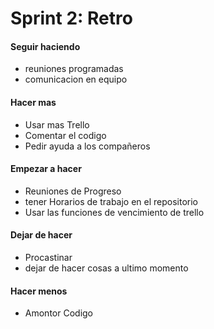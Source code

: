 # Sprint 2: Retro
#### Seguir haciendo
- reuniones programadas
- comunicacion en equipo
#### Hacer mas
- Usar mas Trello
- Comentar el codigo
- Pedir ayuda a los compañeros
#### Empezar a hacer
- Reuniones de Progreso
- tener Horarios de trabajo en el repositorio
- Usar las funciones de vencimiento de trello
#### Dejar de hacer
- Procastinar
- dejar de hacer cosas a ultimo momento
#### Hacer menos
- Amontor Codigo